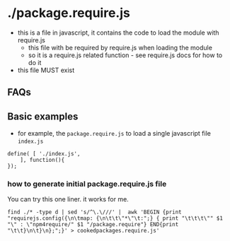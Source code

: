 # ./package.require.js
* this is a file in javascript, it contains the code to load the module with require.js
  * this file with be required by require.js when loading the module
  * so it is a require.js related function - see require.js docs for how to do it
* this file MUST exist



## FAQs

## Basic examples

* for example, the ```package.require.js``` to load a single javascript file ```index.js``` 

```
define( [ './index.js',
	], function(){
});
```

### how to generate initial package.require.js file

You can try this one liner. it works for me.

```
find ./* -type d | sed 's/^\.\///' |  awk 'BEGIN {print "requirejs.config({\n\tmap: {\n\t\t\"*\"\t:";} { print "\t\t\t\"" $1 "\" : \"npm4require/" $1 "/package.require"} END{print "\t\t}\n\t}\n};";}' > cookedpackages.require.js'
```